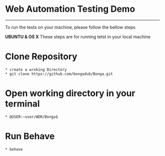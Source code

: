 # Web Automation Testing Demo
-----------------------------
To run the tests on your machine, please follow the bellow steps

**UBUNTU & OS X**
These steps are for running tetst in your local machine

# Clone Repository
    * create a wroking Directory
    * git clone https://github.com/bongadub/Bonga.git

# Open working directory in your terminal
    * @USER:~user/WDR/Bonga$
    
# Run Behave
    * behave
